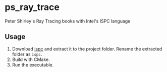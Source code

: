 # ps_ray_trace
Peter Shirley's Ray Tracing books with Intel's ISPC language

## Usage
1. Download [ispc](https://github.com/ispc/ispc) and extract it to the project folder. Rename the extracted folder as ```ispc```.
2. Build with CMake.
3. Run the executable.
